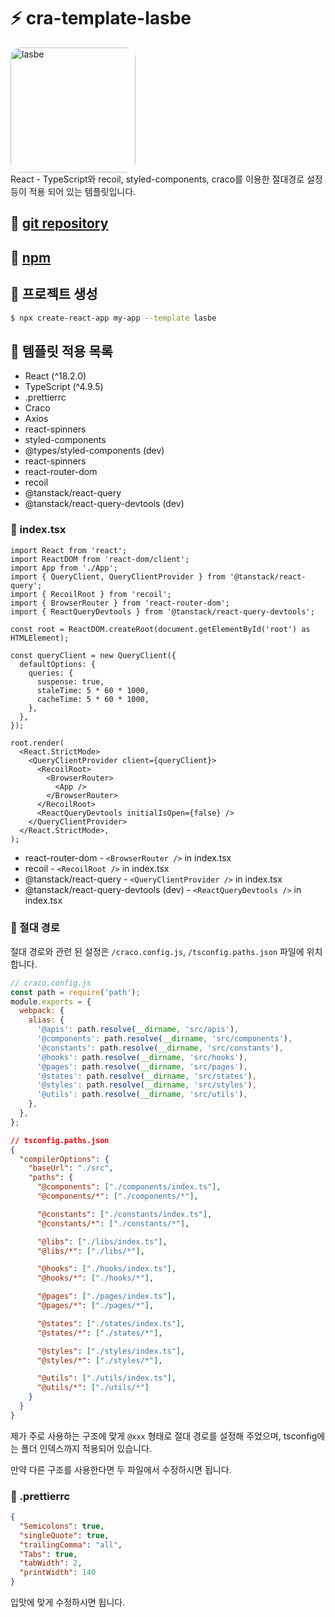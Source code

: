 # ⚡ cra-template-lasbe
<div>
  <a href="https://lasbe.tistory.com/manage" target="_blank">
    <img alt="lasbe" width="200px" style="border-radius:16px" src="https://img1.daumcdn.net/thumb/C428x428/?scode=mtistory2&fname=https%3A%2F%2Ftistory1.daumcdn.net%2Ftistory%2F4668944%2Fattach%2F2ab870b408a040f3bdbf458ba7979526">
  </a>
</div>
React - TypeScript와 recoil, styled-components, craco를 이용한 절대경로 설정 등이 적용 되어 있는 템플릿입니다.

<div style="margin:20px 0">

## 📌 [git repository](https://github.com/LasBe-code/cra-template-lasbe)    

<div style="margin:20px 0">

## 📌 [npm](https://www.npmjs.com/package/cra-template-lasbe)     

<div style="margin:20px 0">

## 📌 프로젝트 생성

```bash
$ npx create-react-app my-app --template lasbe
```

<div style="margin:20px 0">

## 📌 템플릿 적용 목록

- React (^18.2.0)
- TypeScript (^4.9.5)
- .prettierrc
- Craco
- Axios
- react-spinners
- styled-components
- @types/styled-components (dev)
- react-spinners
- react-router-dom
- recoil
- @tanstack/react-query
- @tanstack/react-query-devtools (dev)

<div style="margin:20px 0">

### 🔎 index.tsx

```tsx
import React from 'react';
import ReactDOM from 'react-dom/client';
import App from './App';
import { QueryClient, QueryClientProvider } from '@tanstack/react-query';
import { RecoilRoot } from 'recoil';
import { BrowserRouter } from 'react-router-dom';
import { ReactQueryDevtools } from '@tanstack/react-query-devtools';

const root = ReactDOM.createRoot(document.getElementById('root') as HTMLElement);

const queryClient = new QueryClient({
  defaultOptions: {
    queries: {
      suspense: true,
      staleTime: 5 * 60 * 1000,
      cacheTime: 5 * 60 * 1000,
    },
  },
});

root.render(
  <React.StrictMode>
    <QueryClientProvider client={queryClient}>
      <RecoilRoot>
        <BrowserRouter>
          <App />
        </BrowserRouter>
      </RecoilRoot>
      <ReactQueryDevtools initialIsOpen={false} />
    </QueryClientProvider>
  </React.StrictMode>,
);
```

- react-router-dom - ```<BrowserRouter />``` in index.tsx
- recoil - ```<RecoilRoot />``` in index.tsx
- @tanstack/react-query - ```<QueryClientProvider />``` in index.tsx
- @tanstack/react-query-devtools (dev) - ```<ReactQueryDevtools />``` in index.tsx

<div style="margin:20px 0">

### 🔎 절대 경로

절대 경로와 관련 된 설정은 `/craco.config.js`, `/tsconfig.paths.json` 파일에 위치합니다.

```js
// craco.config.js
const path = require('path');
module.exports = {
  webpack: {
    alias: {
      '@apis': path.resolve(__dirname, 'src/apis'),
      '@components': path.resolve(__dirname, 'src/components'),
      '@constants': path.resolve(__dirname, 'src/constants'),
      '@hooks': path.resolve(__dirname, 'src/hooks'),
      '@pages': path.resolve(__dirname, 'src/pages'),
      '@states': path.resolve(__dirname, 'src/states'),
      '@styles': path.resolve(__dirname, 'src/styles'),
      '@utils': path.resolve(__dirname, 'src/utils'),
    },
  },
};
```

```json
// tsconfig.paths.json
{
  "compilerOptions": {
    "baseUrl": "./src",
    "paths": {
      "@components": ["./components/index.ts"],
      "@components/*": ["./components/*"],

      "@constants": ["./constants/index.ts"],
      "@constants/*": ["./constants/*"],

      "@libs": ["./libs/index.ts"],
      "@libs/*": ["./libs/*"],

      "@hooks": ["./hooks/index.ts"],
      "@hooks/*": ["./hooks/*"],

      "@pages": ["./pages/index.ts"],
      "@pages/*": ["./pages/*"],

      "@states": ["./states/index.ts"],
      "@states/*": ["./states/*"],

      "@styles": ["./styles/index.ts"],
      "@styles/*": ["./styles/*"],

      "@utils": ["./utils/index.ts"],
      "@utils/*": ["./utils/*"]
    }
  }
}
```

제가 주로 사용하는 구조에 맞게 `@xxx` 형태로 절대 경로를 설정해 주었으며, tsconfig에는 폴더 인덱스까지 적용되어 있습니다.

만약 다른 구조를 사용한다면 두 파일에서 수정하시면 됩니다.

<div style="margin:20px 0">

### 🔎 .prettierrc

```json
{
  "Semicolons": true,
  "singleQuote": true,
  "trailingComma": "all",
  "Tabs": true,
  "tabWidth": 2,
  "printWidth": 140
}
```

입맛에 맞게 수정하시면 됩니다.